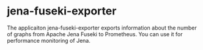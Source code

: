# jena-fuseki-exporter

The applicaiton jena-fuseki-exporter exports information about the number of graphs from Apache Jena Fuseki to Prometheus. You can use it for performance monitoring of Jena.
